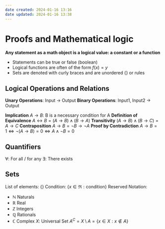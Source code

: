 ```yaml
---
date created: 2024-01-16 13:16
date updated: 2024-01-16 13:38
---
```


# Proofs and Mathematical logic

**Any statement as a math object is a logical value: a constant or a function**

- Statements can be true or false (boolean)
- Logical functions are often of the form $f(x)=y$
- Sets are denoted with curly braces and are unordered $\{\}$ or rules

## Logical Operations and Relations

**Unary Operations**: Input -> Output
**Binary Operations**: Input1, Input2 -> Output

**Implication** $A\to B$: B is a necessary condition for A
**Definition of Equivalence** $A\leftrightarrow B=(A\to B)\wedge (B\to A)$
**Transitivity** $(A\to B)\wedge(B\to C)=A\to C$
**Contraposition** $A\to B=\neg B\to \neg A$
**Proof by Contradiction** $A\to B=1\iff\neg(A\to B)=0\iff A\wedge\neg B=0$

## Quantifiers

$\forall$: For all / for any
$\exists$: There exists

## Sets

List of elements: $\{\}$
Condition: $\{x\in\Re:\text{condition}\}$
Reserved Notation:
- $\mathbb N$ Naturals
- $\mathbb R$ Real
- $\mathbb Z$ Integers
- $\mathbb Q$ Rationals
- $\mathbb C$ Complex
$X$: Universal Set
$A^C=X\setminus A=\{x\in X:x\not\in A\}$

